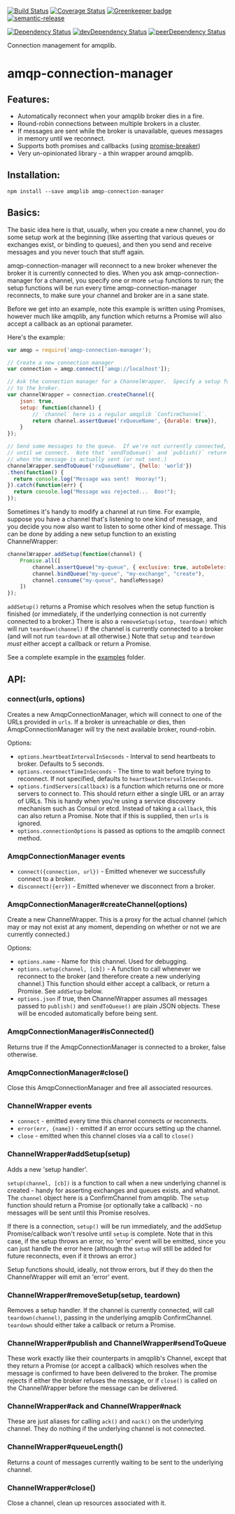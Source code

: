 [![Build Status](https://travis-ci.org/benbria/node-amqp-connection-manager.svg?branch=master)](https://travis-ci.org/benbria/node-amqp-connection-manager)
[![Coverage Status](https://coveralls.io/repos/benbria/node-amqp-connection-manager/badge.svg?branch=master&service=github)](https://coveralls.io/github/benbria/node-amqp-connection-manager?branch=master)
[![Greenkeeper badge](https://badges.greenkeeper.io/benbria/node-amqp-connection-manager.svg)](https://greenkeeper.io/)
[![semantic-release](https://img.shields.io/badge/%20%20%F0%9F%93%A6%F0%9F%9A%80-semantic--release-e10079.svg)](https://github.com/semantic-release/semantic-release)

[![Dependency Status](https://david-dm.org/benbria/node-amqp-connection-manager.svg)](https://david-dm.org/benbria/node-amqp-connection-manager)
[![devDependency Status](https://david-dm.org/benbria/node-amqp-connection-manager/dev-status.svg)](https://david-dm.org/benbria/node-amqp-connection-manager#info=devDependencies)
[![peerDependency Status](https://david-dm.org/benbria/node-amqp-connection-manager/peer-status.svg)](https://david-dm.org/benbria/node-amqp-connection-manager#info=peerDependencies)


Connection management for amqplib.

amqp-connection-manager
=======================

Features:
---------

* Automatically reconnect when your amqplib broker dies in a fire.
* Round-robin connections between multiple brokers in a cluster.
* If messages are sent while the broker is unavailable, queues messages in memory until we reconnect.
* Supports both promises and callbacks (using [promise-breaker](https://github.com/jwalton/node-promise-breaker))
* Very un-opinionated library - a thin wrapper around amqplib.

Installation:
-------------

    npm install --save amqplib amqp-connection-manager

Basics:
-------

The basic idea here is that, usually, when you create a new channel, you do some setup work at the beginning (like
asserting that various queues or exchanges exist, or binding to queues), and then you send and receive messages and
you never touch that stuff again.

amqp-connection-manager will reconnect to a new broker whenever the broker it is currently connected to dies.  When you
ask amqp-connection-manager for a channel, you specify one or more `setup` functions to run; the setup functions will
be run every time amqp-connection-manager reconnects, to make sure your channel and broker are in a sane state.

Before we get into an example, note this example is written using Promises, however much like amqplib, any
function which returns a Promise will also accept a callback as an optional parameter.

Here's the example:

```js
var amqp = require('amqp-connection-manager');

// Create a new connection manager
var connection = amqp.connect(['amqp://localhost']);

// Ask the connection manager for a ChannelWrapper.  Specify a setup function to run every time we reconnect
// to the broker.
var channelWrapper = connection.createChannel({
    json: true,
    setup: function(channel) {
        // `channel` here is a regular amqplib `ConfirmChannel`.
        return channel.assertQueue('rxQueueName', {durable: true}),
    }
});

// Send some messages to the queue.  If we're not currently connected, these will be queued up in memory
// until we connect.  Note that `sendToQueue()` and `publish()` return a Promise which is fulfilled or rejected
// when the message is actually sent (or not sent.)
channelWrapper.sendToQueue('rxQueueName', {hello: 'world'})
.then(function() {
  return console.log("Message was sent!  Hooray!");
}).catch(function(err) {
  return console.log("Message was rejected...  Boo!");
});
```

Sometimes it's handy to modify a channel at run time.  For example, suppose you have a channel that's listening to
one kind of message, and you decide you now also want to listen to some other kind of message.  This can be done
by adding a new setup function to an existing ChannelWrapper:

```js
channelWrapper.addSetup(function(channel) {
    Promise.all([
        channel.assertQueue("my-queue", { exclusive: true, autoDelete: true }),
        channel.bindQueue("my-queue", "my-exchange", "create"),
        channel.consume("my-queue", handleMessage)
    ])
});
```

`addSetup()` returns a Promise which resolves when the setup function is finished (or immediately, if the underlying
connection is not currently connected to a broker.)  There is also a `removeSetup(setup, teardown)` which will run
`teardown(channel)` if the channel is currently connected to a broker (and will not run `teardown` at all otherwise.)
Note that `setup` and `teardown` *must* either accept a callback or return a Promise.

See a complete example in the [examples](./examples) folder.

API:
----

### connect(urls, options)
Creates a new AmqpConnectionManager, which will connect to one of the URLs provided in `urls`.  If a broker is
unreachable or dies, then AmqpConnectionManager will try the next available broker, round-robin.

Options:
* `options.heartbeatIntervalInSeconds` - Interval to send heartbeats to broker.  Defaults to 5 seconds.
* `options.reconnectTimeInSeconds` - The time to wait before trying to reconnect.  If not specified,
  defaults to `heartbeatIntervalInSeconds`.
* `options.findServers(callback)` is a function which returns one or more servers to connect to.  This should
  return either a single URL or an array of URLs.  This is handy when you're using a service discovery mechanism
  such as Consul or etcd.  Instead of taking a `callback`, this can also return a Promise.  Note that if this
  is supplied, then `urls` is ignored.
* `options.connectionOptions` is passed as options to the amqplib connect method.

### AmqpConnectionManager events
* `connect({connection, url})` - Emitted whenever we successfully connect to a broker.
* `disconnect({err})` - Emitted whenever we disconnect from a broker.


### AmqpConnectionManager#createChannel(options)
Create a new ChannelWrapper.  This is a proxy for the actual channel (which may or may not exist at any moment,
depending on whether or not we are currently connected.)

Options:
* `options.name` - Name for this channel.  Used for debugging.
* `options.setup(channel, [cb])` - A function to call whenever we reconnect to the broker (and therefore create a new
  underlying channel.)  This function should either accept a callback, or return a Promise.  See `addSetup` below.
* `options.json` if true, then ChannelWrapper assumes all messages passed to `publish()` and `sendToQueue()`
   are plain JSON objects.  These will be encoded automatically before being sent.


### AmqpConnectionManager#isConnected()
Returns true if the AmqpConnectionManager is connected to a broker, false otherwise.


### AmqpConnectionManager#close()
Close this AmqpConnectionManager and free all associated resources.


### ChannelWrapper events
* `connect` - emitted every time this channel connects or reconnects.
* `error(err, {name})` - emitted if an error occurs setting up the channel.
* `close` - emitted when this channel closes via a call to `close()`


### ChannelWrapper#addSetup(setup)
Adds a new 'setup handler'.

`setup(channel, [cb])` is a function to call when a new underlying channel is created - handy for asserting
exchanges and queues exists, and whatnot.  The `channel` object here is a ConfirmChannel from amqplib.
The `setup` function should return a Promise (or optionally take a callback) - no messages will be sent until
this Promise resolves.

If there is a connection, `setup()` will be run immediately, and the addSetup Promise/callback won't resolve
until `setup` is complete.  Note that in this case, if the setup throws an error, no 'error' event will
be emitted, since you can just handle the error here (although the `setup` will still be added for future
reconnects, even if it throws an error.)

Setup functions should, ideally, not throw errors, but if they do then the ChannelWrapper will emit an 'error'
event.


### ChannelWrapper#removeSetup(setup, teardown)
Removes a setup handler.  If the channel is currently connected, will call `teardown(channel)`, passing in the
underlying amqplib ConfirmChannel.  `teardown` should either take a callback or return a Promise.


### ChannelWrapper#publish and ChannelWrapper#sendToQueue
These work exactly like their counterparts in amqplib's Channel, except that they return a Promise (or accept a
callback) which resolves when the message is confirmed to have been delivered to the broker.  The promise rejects if
either the broker refuses the message, or if `close()` is called on the ChannelWrapper before the message can be
delivered.


### ChannelWrapper#ack and ChannelWrapper#nack
These are just aliases for calling `ack()` and `nack()` on the underlying channel.  They do nothing if the underlying
channel is not connected.


### ChannelWrapper#queueLength()
Returns a count of messages currently waiting to be sent to the underlying channel.


### ChannelWrapper#close()
Close a channel, clean up resources associated with it.
